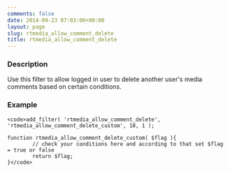 ```yaml
---
comments: false
date: 2014-09-23 07:03:00+00:00
layout: page
slug: rtmedia_allow_comment_delete
title: rtmedia_allow_comment_delete
---
```


### Description


Use this filter to allow logged in user to delete another user's media comments based on certain conditions.


### Example



    
    <code>add_filter( 'rtmedia_allow_comment_delete', 'rtmedia_allow_comment_delete_custom', 10, 1 );
    
    function rtmedia_allow_comment_delete_custom( $flag ){
            // check your conditions here and according to that set $flag = true or false
            return $flag;
    }</code>
